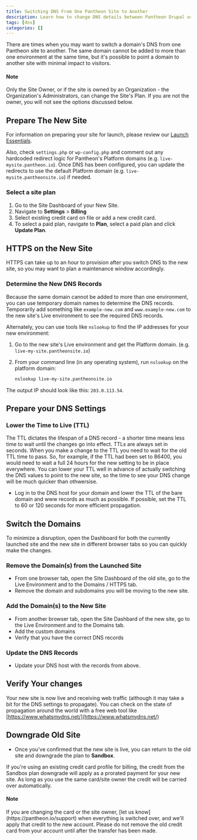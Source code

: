 ```yaml
---
title: Switching DNS From One Pantheon Site to Another
description: Learn how to change DNS details between Pantheon Drupal or WordPress sites.
tags: [dns]
categories: []
---
```

There are times when you may want to switch a domain's DNS from one Pantheon site to another. The same domain cannot be added to more than one environment at the same time, but it's possible to point a domain to another site with minimal impact to visitors.

<div class="alert alert-info" role="alert">
<h4 class="info">Note</h4>
<p>Only the Site Owner, or if the site is owned by an Organization - the Organization's Administrators, can change the Site's Plan. If you are not the owner, you will not see the options discussed below.</p>
</div>


## Prepare The New Site

For information on preparing your site for launch, please review our [Launch Essentials](/docs/guides/launch/).

Also, check `settings.php` or `wp-config.php` and comment out any hardcoded redirect logic for Pantheon's Platform domains (e.g.  `live-mysite.pantheon.io`). Once DNS has been configured, you can update the redirects to use the default Platform domain (e.g. `live-mysite.pantheonsite.io`) if needed.

### Select a site plan

1.  Go to the Site Dashboard of your New Site.
2.  Navigate to **Settings** > **Billing**
3.  Select existing credit card on file or add a new credit card.
4.  To select a paid plan, navigate to **Plan**, select a paid plan and click **Update Plan**.

## HTTPS on the New Site
HTTPS can take up to an hour to provision after you switch DNS to the new site, so you may want to plan a maintenance window accordingly.

### Determine the New DNS Records
Because the same domain cannot be added to more than one environment, you can use temporary domain names to determine the DNS records. Temporarily add something like `example-new.com` and `www.example-new.com` to the new site's Live environment to see the required DNS records.

Alternately, you can use tools like `nslookup` to find the IP addresses for your new environment:

1. Go to the new site's Live environment and get the Platform domain. (e.g. `live-my-site.pantheonsite.io`)

2. From your command line (in any operating system), run `nslookup` on the platform domain:

   ``` bash
   nslookup live-my-site.pantheonsite.io
   ```

  The output IP should look like this: `203.0.113.54`.


## Prepare your DNS Settings
### Lower the Time to Live (TTL)
The TTL dictates the lifespan of a DNS record - a shorter time means less time to wait until the changes go into effect. TTLs are always set in seconds. When you make a change to the TTL you need to wait for the old TTL time to pass. So, for example, if the TTL had been set to 86400, you would need to wait a full 24 hours for the new setting to be in place everywhere. You can lower your TTL well in advance of actually switching the DNS values to point to the new site, so the time to see your DNS change will be much quicker than othwersise.

* Log in to the DNS host for your domain and lower the TTL of the bare domain and www records as much as possible. If possible, set the TTL to 60 or 120 seconds for more efficient propagation.

## Switch the Domains

To minimize a disruption, open the Dashboard for both the currently launched site and the new site in different browser tabs so you can quickly make the changes.

### Remove the Domain(s) from the Launched Site
* From one browser tab, open the Site Dashboard of the old site, go to the Live Environment and to the Domains / HTTPS tab.
* Remove the domain and subdomains you will be moving to the new site.

### Add the Domain(s) to the New Site
* From another browser tab, open the Site Dashbard of the new site, go to the Live Environment and to the Domains tab.
* Add the custom domains
* Verify that you have the correct DNS records

### Update the DNS Records
* Update your DNS host with the records from above.


## Verify Your changes

Your new site is now live and receiving web traffic (although it may take a bit for the DNS settings to propagate). You can check on the state of propagation around the world with a free web tool like [https://www.whatsmydns.net/](https://www.whatsmydns.net/)

## Downgrade Old Site

- Once you've confirmed that the new site is live, you can return to the old site and downgrade the plan to **Sandbox**.

If you're using an existing credit card profile for billing, the credit from the Sandbox plan downgrade will apply as a prorated payment for your new site. As long as you use the same card/site owner the credit will be carried over automatically.

<div class="alert alert-info" role="alert">
<h4 class="info">Note</h4>
<p markdown="1">If you are changing the card or the site owner, [let us know](https://pantheon.io/support) when everything is switched over, and we'll apply that credit to the new account.
Please do not remove the old credit card from your account until after the transfer has been made.</p>
</div>
